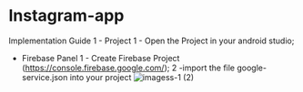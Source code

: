 # Instagram-app

Implementation Guide
1 - Project
1 - Open the Project in your android studio;


 - Firebase Panel
1 - Create Firebase Project (https://console.firebase.google.com/);
2 -import the file google-service.json into your project 
![imagess-1 (2)](https://user-images.githubusercontent.com/72661046/120997376-c47ca880-c7a4-11eb-9297-4a6573327a64.jpeg)


